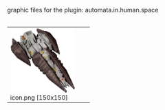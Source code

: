 graphic files for the plugin: automata.in.human.space<br>
<br>
<table>
	<tr valign="bottom">
		<td><img src="https://raw.githubusercontent.com/zuckung/endless-sky-plugins/refs/heads/main/myplugins/automata.in.human.space/icon.png" width="150" height="150"><br>
		icon.png [150x150]</td>
		<td></td>
		<td></td>
	</tr>
</table>
